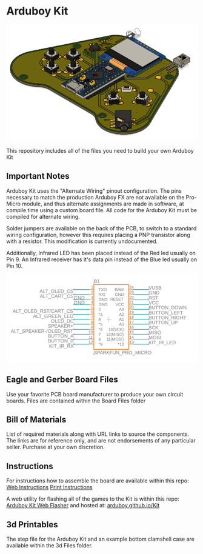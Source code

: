 # Arduboy Kit

<img src="./images/ArduboyKit.png">

This repository includes all of the files you need to build your own Arduboy Kit

## Important Notes

Arduboy Kit uses the "Alternate Wiring" pinout configuration. The pins necessary to match the production Arduboy FX are not available on the Pro-Micro module, and thus alternate assignments are made in software, at compile time using a custom board file. All code for the Arduboy Kit must be compiled for alternate wiring.

Solder jumpers are available on the back of the PCB, to switch to a standard wiring configuration, however this requires placing a PNP transistor along with a resistor. This modification is currently undocumented.

Additionally, Infrared LED has been placed instead of the Red led usually on Pin 9. An Infrared receiver has it's data pin instead of the Blue led usually on Pin 10.

<img src="./images/Schematic.png">

## Eagle and Gerber Board Files

Use your favorite PCB board manufacturer to produce your own circuit boards. Files are contained within the Board Files folder

## Bill of Materials

List of required materials along with URL links to source the components. The links are for reference only, and are not endorsements of any particular seller. Purchase at your own discretion.

## Instructions

For instructions how to assemble the board are available within this repo:
<a href="https://arduboy.github.io/Kit/Instructions.html">Web Instructions</a>
<a href="https://arduboy.github.io/Kit/Instructions.pdf">Print Instructions</a>

A web utility for flashing all of the games to the Kit is within this repo:
<a href="./index.html">Arduboy Kit Web Flasher</a>
and hosted at:
<a href="https://arduboy.github.io/Kit">arduboy.github.io/Kit</a>

## 3d Printables

The step file for the Arduboy Kit and an example bottom clamshell case are available within the 3d Files folder.
